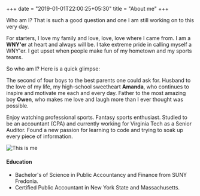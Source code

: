 +++
date = "2019-01-01T22:00:25+05:30"
title = "About me"
+++

Who am I?  That is such a good question and one I am still working on to this very day.

For starters, I love my family and love, love, love where I came from.  I am a **WNY'er** at heart and always will be.  I take extreme pride in calling myself a WNY'er.  I get upset when people make fun of my hometown and my sports teams.

So who am I?  Here is a quick glimpse:

The second of four boys to the best parents one could ask for.  Husband to the love of my life, my high-school sweetheart **Amanda**, who continues to inspire and motivate me each and every day.  Father to the most amazing boy **Owen**, who makes me love and laugh more than I ever thought was possible.

Enjoy watching professional sports.  Fantasy sports enthusiast.  Studied to be an accountant (CPA) and currently working for Virginia Tech as a Senior Auditor. Found a new passion for learning to code and trying to soak up every piece of information.



![This is me][1]

#### Education

* Bachelor's of Science in Public Accountancy and Finance from SUNY Fredonia.
* Certified Public Accountant in New York State and Massachusetts.


[1]: /img/tom-owen.jpg
